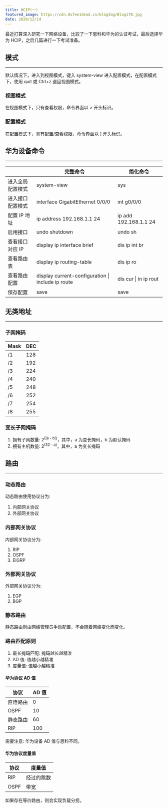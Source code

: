 ```yaml
---
title: HCIP(一)
featured_image: https://cdn.0xfee1dead.cn/blogImg/Blog170.jpg
date: 2020/12/14
---
```


最近打算深入研究一下网络设备，比较了一下思科和华为的认证考试，最后选择华为 HCIP，之后几篇进行一下考试准备。

## 模式
***  
默认情况下，进入到视图模式，键入 system-view 进入配置模式，在配置模式下，使用 quit 或 Ctrl+z 退回视图模式。

### 视图模式
在视图模式下，只有查看权限，命令界面以 > 开头标识。

### 配置模式
在配置模式下，具有配置/查看权限，命令界面以 ] 开头标识。

## 华为设备命令
***  
|                  | 完整命令                                              | 简化命令                  |
|------------------|-------------------------------------------------------|---------------------------|
| 进入全局配置模式 | system-view                                           | sys                       |
| 进入接口配置模式 | interface  GigabitEthernet 0/0/0                      | int g0/0/0                |
| 配置 IP 地址     | ip address 192.168.1.1 24                             | ip add 192.168.1.1 24     |
| 启用接口         | undo shutdown                                         | undo sh                   |
| 查看接口对应 IP  | display ip interface brief                            | dis ip int br             |
| 查看路由表       | display ip routing-table                              | dis ip ro                 |
| 查看路由配置     | display current-configuration &#124; include ip route | dis cur &#124; in ip rout |
| 保存配置         | save                                                  | save                      |

## 无类地址
***  
### 子网掩码

| Mask | DEC |
|------|-----|
| /1   | 128 |
| /2   | 192 |
| /3   | 224 |
| /4   | 240 |
| /5   | 248 |
| /6   | 252 |
| /7   | 254 |
| /8   | 255 |

### 变长子网掩码
1. 拥有子网数量: 2<sup>(|a - b|)</sup>，其中，a 为变长掩码，b 为默认掩码
2. 拥有主机数量: 2<sup>(32 - a)</sup>，其中，a 为变长掩码

## 路由
*** 
### 动态路由
动态路由使用协议分为: 
1. 内部网关协议
2. 外部网关协议

### 内部网关协议
内部网关协议分为: 
1. RIP
2. OSPF
3. EIGRP

### 外部网关协议
外部网关协议分为: 
1. EGP
2. BGP

### 静态路由
静态路由则由网络管理员手动配置，不会随着网络变化而变化。

### 路由匹配原则
1. 最长掩码匹配: 掩码越长越精准
2. AD 值: 值越小越精准
3. 度量值: 值越小越精准

#### 华为协议 AD 值
| 协议     | AD 值 |
|----------|-------|
| 直连路由 | 0     |
| OSPF     | 10    |
| 静态路由 | 60    |
| RIP      | 100   |

需要注意: 华为设备 AD 值与思科不同。

#### 华为协议度量值
| 协议  | 度量值     |
|-------|------------|
| RIP   | 经过的跳数 |
| OSPF  | 带宽       |

如果存在等价路由，则会实现负载分担。
